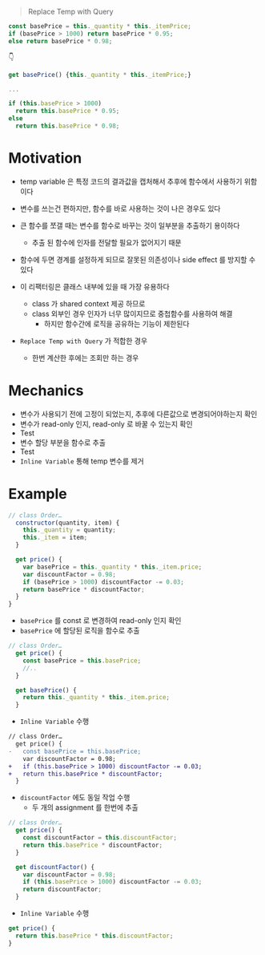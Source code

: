 > Replace Temp with Query

```js
const basePrice = this._quantity * this._itemPrice;
if (basePrice > 1000) return basePrice * 0.95;
else return basePrice * 0.98;
```

👇

```js
get basePrice() {this._quantity * this._itemPrice;}

...

if (this.basePrice > 1000)
  return this.basePrice * 0.95;
else
  return this.basePrice * 0.98;
```

# Motivation

- temp variable 은 특정 코드의 결과값을 캡처해서 추후에 함수에서 사용하기 위함이다
- 변수를 쓰는건 편하지만, 함수를 바로 사용하는 것이 나은 경우도 있다
- 큰 함수를 쪼갤 때는 변수를 함수로 바꾸는 것이 일부분을 추출하기 용이하다
  - 추출 된 함수에 인자를 전달할 필요가 없어지기 때문
- 함수에 두면 경계를 설정하게 되므로 잘못된 의존성이나 side effect 를 방지할 수 있다
- 이 리팩터링은 클래스 내부에 있을 때 가장 유용하다

  - class 가 shared context 제공 하므로
  - class 외부인 경우 인자가 너무 많이지므로 중첩함수를 사용하여 해결
    - 하지만 함수간에 로직을 공유하는 기능이 제한된다

- `Replace Temp with Query` 가 적합한 경우
  - 한번 계산한 후에는 조회만 하는 경우

# Mechanics

- 변수가 사용되기 전에 고정이 되었는지, 추후에 다른값으로 변경되어야하는지 확인
- 변수가 read-only 인지, read-only 로 바꿀 수 있는지 확인
- Test
- 변수 할당 부분을 함수로 추출
- Test
- `Inline Variable` 통해 temp 변수를 제거

# Example

```js
// class Order…
  constructor(quantity, item) {
    this._quantity = quantity;
    this._item = item;
  }

  get price() {
    var basePrice = this._quantity * this._item.price;
    var discountFactor = 0.98;
    if (basePrice > 1000) discountFactor -= 0.03;
    return basePrice * discountFactor;
  }
}

```

- `basePrice` 를 const 로 변경하여 read-only 인지 확인
- `basePrice` 에 할당된 로직을 함수로 추출

```js
// class Order…
  get price() {
    const basePrice = this.basePrice;
    //..
  }

  get basePrice() {
    return this._quantity * this._item.price;
  }

```

- `Inline Variable` 수행

```diff
// class Order…
  get price() {
-   const basePrice = this.basePrice;
    var discountFactor = 0.98;
+   if (this.basePrice > 1000) discountFactor -= 0.03;
+   return this.basePrice * discountFactor;
  }
```

- `discountFactor` 에도 동일 작업 수행
  - 두 개의 assignment 를 한번에 추출

```js
// class Order…
  get price() {
    const discountFactor = this.discountFactor;
    return this.basePrice * discountFactor;
  }

  get discountFactor() {
    var discountFactor = 0.98;
    if (this.basePrice > 1000) discountFactor -= 0.03;
    return discountFactor;
  }
```

- `Inline Variable` 수행

```js
get price() {
  return this.basePrice * this.discountFactor;
}
```
